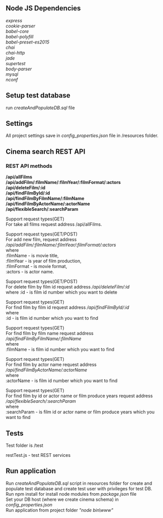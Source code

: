 **<h2>Node JS Dependencies</h2>**

_express_<br>
_cookie-parser_<br>
_babel-core_<br>
_babel-polyfill_<br>
_babel-preset-es2015_<br>
_chai_<br>
_chai-http_<br>
_jade_<br>
_supertest_<br>
_body-parser_<br>
_mysql_<br>
_nconf_<br>

**<h2>Setup test database</h2>**

run _createAndPopulateDB.sql_ file

**<h2>Settings</h2>**

All project settings save in _config_properties.json_ file in /resources folder.

**<h2>Cinema search REST API</h2>**

<h3>REST API methods</h3>


**/api/allFilms<br>
/api/addFilm/:filmName/:filmYear/:filmFormat/:actors<br>
/api/deleteFilm/:id<br>
/api/findFilmById/:id<br>
/api/findFilmByFilmName/:filmName<br>
/api/findFilmByActorName/:actorName<br>
/api/flexibleSearch/:searchParam**

Support request types(GET)<br>
For take all films request address /api/allFilms.<br> 

Support request types(GET/POST)<br>
For add new film, request address */api/addFilm/:filmName/:filmYear/:filmFormat/:actors*<br>
where<br>
:filmName - is movie title,<br>
:filmYear - is year of film production,<br>
:filmFormat - is movie format,<br>
:actors - is actor name.<br>

Support request types(GET/POST)<br>
For delete film by film id request address _/api/deleteFilm/:id_<br>
where :id - is film id number which you want to delete<br>

Support request types(GET)<br>
For find film by film id request address _/api/findFilmById/:id_<br>
where<br>
:id - is film id number which you want to find<br>

Support request types(GET)<br>
For find film by film name request address _/api/findFilmByFilmName/:filmName_<br>
where<br> 
:filmName - is film id number which you want to find<br>

Support request types(GET)<br>
For find film by actor name request address _/api/findFilmByActorName/:actorName_<br>
where<br> 
:actorName - is film id number which you want to find<br>

Support request types(GET)<br>
For find film by id or actor name or film produce years request address _/api/flexibleSearch/:searchParam_<br>
where<br> 
:searchParam - is film id or actor name or film produce years which you want to find<br>

**<h2>Tests</h2>**

Test folder is /test

restTest.js - test REST services


**<h2>Run application</h2>**

Run _createAndPopulateDB.sql_ script in resources folder for create and populate test database and create test user with privileges for test DB.<br>
Run npm install for install node modules from _package.json_ file<br>
Set your DB host (where we create cinema schema) in _config_properties.json_<br> 
Run application from project folder _"node bin\www"_


